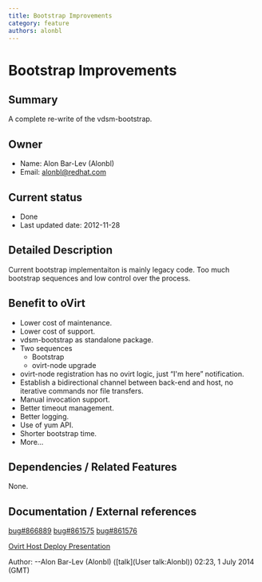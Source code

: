 ```yaml
---
title: Bootstrap Improvements
category: feature
authors: alonbl
---
```


# Bootstrap Improvements

## Summary

A complete re-write of the vdsm-bootstrap.

## Owner

*   Name: Alon Bar-Lev (Alonbl)
*   Email: <alonbl@redhat.com>

## Current status

*   Done
*   Last updated date: 2012-11-28

## Detailed Description

Current bootstrap implementaiton is mainly legacy code. Too much bootstrap sequences and low control over the process.

## Benefit to oVirt

*   Lower cost of maintenance.
*   Lower cost of support.
*   vdsm-bootstrap as standalone package.
*   Two sequences
    -   Bootstrap
    -   ovirt-node upgrade
*   ovirt-node registration has no ovirt logic, just “I'm here” notification.
*   Establish a bidirectional channel between back-end and host, no iterative commands nor file transfers.
*   Manual invocation support.
*   Better timeout management.
*   Better logging.
*   Use of yum API.
*   Shorter bootstrap time.
*   More...

## Dependencies / Related Features

None.

## Documentation / External references

[bug#866889](https://bugzilla.redhat.com/show_bug.cgi?id=866889) [bug#861575](https://bugzilla.redhat.com/show_bug.cgi?id=861575) [bug#861576](https://bugzilla.redhat.com/show_bug.cgi?id=861576)

[Ovirt Host Deploy Presentation](http://resources.ovirt.org/old-site-files/wiki/Ovirt-host-deploy_3.2.pdf)



Author: --Alon Bar-Lev (Alonbl) ([talk](User talk:Alonbl)) 02:23, 1 July 2014 (GMT)

